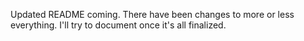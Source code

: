Updated README coming. There have been changes to more or less everything. I'll try to document once it's all finalized.
